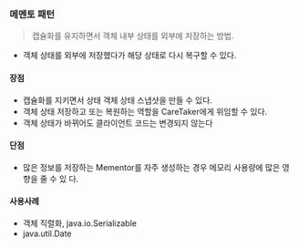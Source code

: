 ### 메멘토 패턴

> 캡슐화를 유지하면서 객체 내부 상태를 외부에 저장하는 방법.

- 객체 상태를 외부에 저장했다가 해당 상태로 다시 복구할 수 있다.

#### 장점
- 캡슐화를 지키면서 상태 객체 상태 스냅샷을 만들 수 있다.
- 객체 상태 저장하고 또는 복원하는 역할을 CareTaker에게 위임할 수 있다. 
- 객체 상태가 바뀌어도 클라이언트 코드는 변경되지 않는다

#### 단점
- 많은 정보를 저장하는 Mementor를 자주 생성하는 경우 메모리 사용량에 많은 영향을 줄 수 있 다.

#### 사용사례
- 객체 직렬화, java.io.Serializable
- java.util.Date